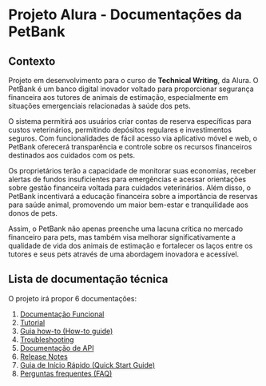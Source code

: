 # Projeto Alura - Documentações da PetBank

## Contexto 
Projeto em desenvolvimento para o curso de **Technical Writing**, da Alura. O PetBank é um banco digital inovador voltado para proporcionar segurança financeira aos tutores de animais de estimação, especialmente em situações emergenciais relacionadas à saúde dos pets.

O sistema permitirá aos usuários criar contas de reserva específicas para custos veterinários, permitindo depósitos regulares e investimentos seguros. Com funcionalidades de fácil acesso via aplicativo móvel e web, o PetBank oferecerá transparência e controle sobre os recursos financeiros destinados aos cuidados com os pets.

Os proprietários terão a capacidade de monitorar suas economias, receber alertas de fundos insuficientes para emergências e acessar orientações sobre gestão financeira voltada para cuidados veterinários. Além disso, o PetBank incentivará a educação financeira sobre a importância de reservas para saúde animal, promovendo um maior bem-estar e tranquilidade aos donos de pets.

Assim, o PetBank não apenas preenche uma lacuna crítica no mercado financeiro para pets, mas também visa melhorar significativamente a qualidade de vida dos animais de estimação e fortalecer os laços entre os tutores e seus pets através de uma abordagem inovadora e acessível.

## Lista de documentação técnica
O projeto irá propor 6 documentações:

1. [Documentação Funcional]( )
2. [Tutorial]( )
3. [Guia how-to (How-to guide)]( )
5. [Troubleshooting]( )
6. [Documentação de API]( )
7. [Release Notes]( )
8. [Guia de Início Rápido (Quick Start Guide)]( )
9. [Perguntas frequentes (FAQ)]( )
